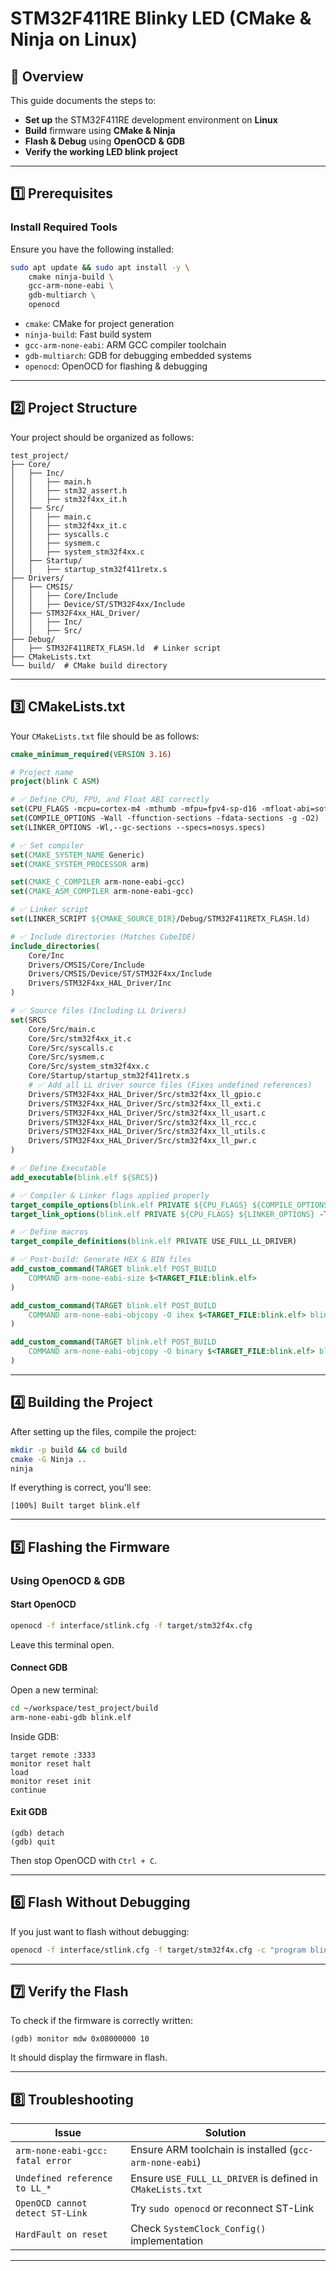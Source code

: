 # **STM32F411RE Blinky LED (CMake & Ninja on Linux)**

## **📌 Overview**
This guide documents the steps to:
- **Set up** the STM32F411RE development environment on **Linux**
- **Build** firmware using **CMake & Ninja**
- **Flash & Debug** using **OpenOCD & GDB**
- **Verify the working LED blink project**

---

## **1️⃣ Prerequisites**
### **Install Required Tools**
Ensure you have the following installed:
```bash
sudo apt update && sudo apt install -y \
    cmake ninja-build \
    gcc-arm-none-eabi \
    gdb-multiarch \
    openocd
```
- `cmake`: CMake for project generation
- `ninja-build`: Fast build system
- `gcc-arm-none-eabi`: ARM GCC compiler toolchain
- `gdb-multiarch`: GDB for debugging embedded systems
- `openocd`: OpenOCD for flashing & debugging

---

## **2️⃣ Project Structure**
Your project should be organized as follows:
```
test_project/
├── Core/
│   ├── Inc/
│   │   ├── main.h
│   │   ├── stm32_assert.h
│   │   ├── stm32f4xx_it.h
│   ├── Src/
│   │   ├── main.c
│   │   ├── stm32f4xx_it.c
│   │   ├── syscalls.c
│   │   ├── sysmem.c
│   │   ├── system_stm32f4xx.c
│   ├── Startup/
│   │   ├── startup_stm32f411retx.s
├── Drivers/
│   ├── CMSIS/
│   │   ├── Core/Include
│   │   ├── Device/ST/STM32F4xx/Include
│   ├── STM32F4xx_HAL_Driver/
│   │   ├── Inc/
│   │   ├── Src/
├── Debug/
│   ├── STM32F411RETX_FLASH.ld  # Linker script
├── CMakeLists.txt
└── build/  # CMake build directory
```
---

## **3️⃣ CMakeLists.txt**
Your `CMakeLists.txt` file should be as follows:

```cmake
cmake_minimum_required(VERSION 3.16)

# Project name
project(blink C ASM)

# ✅ Define CPU, FPU, and Float ABI correctly
set(CPU_FLAGS -mcpu=cortex-m4 -mthumb -mfpu=fpv4-sp-d16 -mfloat-abi=softfp)
set(COMPILE_OPTIONS -Wall -ffunction-sections -fdata-sections -g -O2)
set(LINKER_OPTIONS -Wl,--gc-sections --specs=nosys.specs)

# ✅ Set compiler
set(CMAKE_SYSTEM_NAME Generic)
set(CMAKE_SYSTEM_PROCESSOR arm)

set(CMAKE_C_COMPILER arm-none-eabi-gcc)
set(CMAKE_ASM_COMPILER arm-none-eabi-gcc)

# ✅ Linker script
set(LINKER_SCRIPT ${CMAKE_SOURCE_DIR}/Debug/STM32F411RETX_FLASH.ld)

# ✅ Include directories (Matches CubeIDE)
include_directories(
    Core/Inc
    Drivers/CMSIS/Core/Include
    Drivers/CMSIS/Device/ST/STM32F4xx/Include
    Drivers/STM32F4xx_HAL_Driver/Inc
)

# ✅ Source files (Including LL Drivers)
set(SRCS
    Core/Src/main.c
    Core/Src/stm32f4xx_it.c
    Core/Src/syscalls.c
    Core/Src/sysmem.c
    Core/Src/system_stm32f4xx.c
    Core/Startup/startup_stm32f411retx.s
    # ✅ Add all LL driver source files (Fixes undefined references)
    Drivers/STM32F4xx_HAL_Driver/Src/stm32f4xx_ll_gpio.c
    Drivers/STM32F4xx_HAL_Driver/Src/stm32f4xx_ll_exti.c
    Drivers/STM32F4xx_HAL_Driver/Src/stm32f4xx_ll_usart.c
    Drivers/STM32F4xx_HAL_Driver/Src/stm32f4xx_ll_rcc.c
    Drivers/STM32F4xx_HAL_Driver/Src/stm32f4xx_ll_utils.c
    Drivers/STM32F4xx_HAL_Driver/Src/stm32f4xx_ll_pwr.c
)

# ✅ Define Executable
add_executable(blink.elf ${SRCS})

# ✅ Compiler & Linker flags applied properly
target_compile_options(blink.elf PRIVATE ${CPU_FLAGS} ${COMPILE_OPTIONS})
target_link_options(blink.elf PRIVATE ${CPU_FLAGS} ${LINKER_OPTIONS} -T${LINKER_SCRIPT} -Wl,-Map=blink.map)

# ✅ Define macros
target_compile_definitions(blink.elf PRIVATE USE_FULL_LL_DRIVER)

# ✅ Post-build: Generate HEX & BIN files
add_custom_command(TARGET blink.elf POST_BUILD
    COMMAND arm-none-eabi-size $<TARGET_FILE:blink.elf>
)

add_custom_command(TARGET blink.elf POST_BUILD
    COMMAND arm-none-eabi-objcopy -O ihex $<TARGET_FILE:blink.elf> blink.hex
)

add_custom_command(TARGET blink.elf POST_BUILD
    COMMAND arm-none-eabi-objcopy -O binary $<TARGET_FILE:blink.elf> blink.bin
)
```

---

## **4️⃣ Building the Project**
After setting up the files, compile the project:

```bash
mkdir -p build && cd build
cmake -G Ninja ..
ninja
```

If everything is correct, you'll see:
```
[100%] Built target blink.elf
```

---

## **5️⃣ Flashing the Firmware**
### **Using OpenOCD & GDB**
#### **Start OpenOCD**
```bash
openocd -f interface/stlink.cfg -f target/stm32f4x.cfg
```
Leave this terminal open.

#### **Connect GDB**
Open a new terminal:
```bash
cd ~/workspace/test_project/build
arm-none-eabi-gdb blink.elf
```
Inside GDB:
```gdb
target remote :3333
monitor reset halt
load
monitor reset init
continue
```

#### **Exit GDB**
```gdb
(gdb) detach
(gdb) quit
```
Then stop OpenOCD with `Ctrl + C`.

---

## **6️⃣ Flash Without Debugging**
If you just want to flash without debugging:
```bash
openocd -f interface/stlink.cfg -f target/stm32f4x.cfg -c "program blink.elf verify reset exit"
```
---

## **7️⃣ Verify the Flash**
To check if the firmware is correctly written:
```gdb
(gdb) monitor mdw 0x08000000 10
```
It should display the firmware in flash.

---

## **8️⃣ Troubleshooting**
| **Issue**                           | **Solution**                                         |
|--------------------------------------|------------------------------------------------------|
| `arm-none-eabi-gcc: fatal error`     | Ensure ARM toolchain is installed (`gcc-arm-none-eabi`) |
| `Undefined reference to LL_*`        | Ensure `USE_FULL_LL_DRIVER` is defined in `CMakeLists.txt` |
| `OpenOCD cannot detect ST-Link`      | Try `sudo openocd` or reconnect ST-Link |
| `HardFault on reset`                 | Check `SystemClock_Config()` implementation |

---
